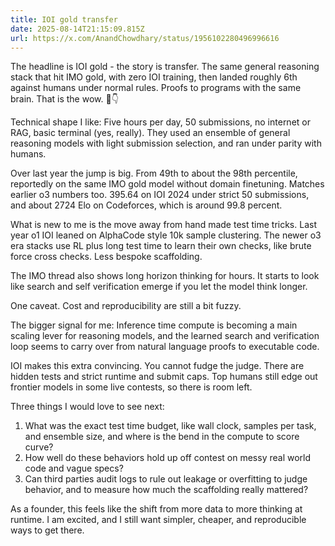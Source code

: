 ```yaml
---
title: IOI gold transfer
date: 2025-08-14T21:15:09.815Z
url: https://x.com/AnandChowdhary/status/1956102280496996616
---
```


The headline is IOI gold - the story is transfer. The same general reasoning stack that hit IMO gold, with zero IOI training, then landed roughly 6th against humans under normal rules. Proofs to programs with the same brain. That is the wow. 🥇👇  
  
Technical shape I like: Five hours per day, 50 submissions, no internet or RAG, basic terminal (yes, really). They used an ensemble of general reasoning models with light submission selection, and ran under parity with humans.  
  
Over last year the jump is big. From 49th to about the 98th percentile, reportedly on the same IMO gold model without domain finetuning. Matches earlier o3 numbers too. 395.64 on IOI 2024 under strict 50 submissions, and about 2724 Elo on Codeforces, which is around 99.8 percent.  
  
What is new to me is the move away from hand made test time tricks. Last year o1 IOI leaned on AlphaCode style 10k sample clustering. The newer o3 era stacks use RL plus long test time to learn their own checks, like brute force cross checks. Less bespoke scaffolding.  
  
The IMO thread also shows long horizon thinking for hours. It starts to look like search and self verification emerge if you let the model think longer.  
  
One caveat. Cost and reproducibility are still a bit fuzzy.  
  
The bigger signal for me: Inference time compute is becoming a main scaling lever for reasoning models, and the learned search and verification loop seems to carry over from natural language proofs to executable code.  
  
IOI makes this extra convincing. You cannot fudge the judge. There are hidden tests and strict runtime and submit caps. Top humans still edge out frontier models in some live contests, so there is room left.  
  
Three things I would love to see next:  
1) What was the exact test time budget, like wall clock, samples per task, and ensemble size, and where is the bend in the compute to score curve?  
2) How well do these behaviors hold up off contest on messy real world code and vague specs?  
3) Can third parties audit logs to rule out leakage or overfitting to judge behavior, and to measure how much the scaffolding really mattered?  
  
As a founder, this feels like the shift from more data to more thinking at runtime. I am excited, and I still want simpler, cheaper, and reproducible ways to get there.
